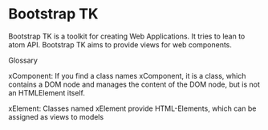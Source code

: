 # Bootstrap TK

Bootstrap TK is a toolkit for creating Web Applications.  It tries to lean
to atom API.  Bootstrap TK aims to provide views for web components.

Glossary

xComponent:
  If you find a class names xComponent, it is a class, which contains a
  DOM node and manages the content of the DOM node, but is not an HTMLElement
  itself.

xElement:
  Classes named xElement provide HTML-Elements, which can be assigned as
  views to models
